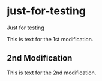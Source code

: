 # just-for-testing
Just for testing

This is text for the 1st modification.

2nd Modification
----------------
This is text for the 2nd modification.
